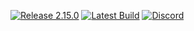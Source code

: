 [![Release 2.15.0](https://img.shields.io/badge/release-2.15.0-E93B38.svg?style=flat-square)](https://github.com/EssentialsX/Essentials/releases/latest)
[![Latest Build](https://img.shields.io/badge/dynamic/json.svg?url=https://ci.akpmakes.tech/job/EssentialsX/lastSuccessfulBuild/api/json&label=build&query=$.id&colorB=green&prefix=b&style=flat-square)](https://essentialsx.github.io/)
[![Discord](https://img.shields.io/discord/390942438061113344.svg?style=flat-square)](https://discord.gg/h8CnPSw)
